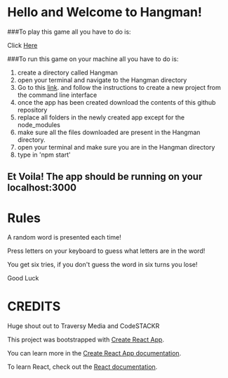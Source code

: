 # Hello and Welcome to Hangman!

###To play this game all you have to do is:

Click [Here](https://powerful-lake-85980.herokuapp.com/)

###To run this game on your machine all you have to do is:

1. create a directory called Hangman
2. open your terminal and navigate to the Hangman directory
3. Go to this [link](https://github.com/facebook/create-react-app#create-react-app--). 
and follow the instructions to create a new project from the command line interface
6. once the app has been created download the contents of this github repository
7. replace all folders in the newly created app except for the node_modules
8. make sure all the files downloaded are present in the Hangman directory.
9. open your terminal and make sure you are in the Hangman directory
10. type in 'npm start'

## Et Voila! The app should be running on your localhost:3000

# Rules

A random word is presented each time!

Press letters on your keyboard to guess
what letters are in the word!

You get six tries, if you don't guess
the word in six turns you lose!

Good Luck

# CREDITS

Huge shout out to Traversy Media and CodeSTACKR

This project was bootstrapped with [Create React App](https://github.com/facebook/create-react-app).

You can learn more in the [Create React App documentation](https://facebook.github.io/create-react-app/docs/getting-started).

To learn React, check out the [React documentation](https://reactjs.org/).
